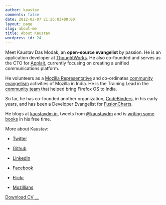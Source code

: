 ```yaml
---
author: kaustav
comments: false
date: 2012-02-07 21:26:03+00:00
layout: page
slug: about-me
title: About Kaustav
wordpress_id: 24
---
```


Meet Kaustav Das Modak, an **open-source evangelist** by passion. He is an application developer at [ThoughtWorks](http://thoughtworks.com). He also co-founded and serves as the CTO for [Applait](http://applait.com), currently focusing on creating a unified communications platform.

He volunteers as a [Mozilla Representative](https://reps.mozilla.org/u/kaustavdm/) and co-ordinates [community evangelism](http://wiki.mozillaindia.org/Task_force/Evangelism) activities of Mozilla in India. He is the Training Lead in the [community team](https://wiki.mozilla.org/FirefoxOS/Community/India) that helped bring Firefox OS to India.

So far, he has co-founded another organization, [CodeBinders](http://codebinders.com), in his early years, and has been a Developer Evangelist for [FusionCharts](http://fusioncharts.com).

He blogs at [kaustavdm.in](http://kaustavdm.in), tweets from [@kaustavdm](http://twitter.com/kaustavdm) and is [writing some books](https://leanpub.com/u/kaustavdm) in his free time.

More about Kaustav:




    
  * [Twitter](http://twitter.com/kaustavdm)

    
  * [Github](https://github.com/kaustavdm)

        
  * [LinkedIn](http://in.linkedin.com/in/kaustavdm/)

    
  * [Facebook](https://facebook.com/kaustavdm)

    
  * [Flickr](http://www.flickr.com/photos/kaustav_das_modak/)

        
  * [Mozillians](https://mozillians.org/en-US/u/kaustavdm/)



[Download CV __](https://kaustavdm.in/static/cv/Kaustav-CV-Dec-2015.pdf)
